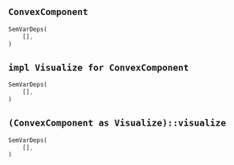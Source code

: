 ## `ConvexComponent`

```rust
SemVarDeps(
    [],
)
```

## `impl Visualize for ConvexComponent`

```rust
SemVarDeps(
    [],
)
```

## `(ConvexComponent as Visualize)::visualize`

```rust
SemVarDeps(
    [],
)
```
